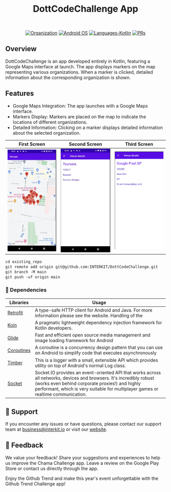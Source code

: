 <h1 align="center">DottCodeChallenge App</h1><br>

<p align="center">
  <a href="#"><img alt="Organization" src="https://avatars.githubusercontent.com/u/152767650?s=20"/></a>
  <a href="#"><img alt="Android OS" src="https://img.shields.io/badge/OS-Android-3DDC84?style=flat-square&logo=android"></a>
  <a href="#"><img alt="Languages-Kotlin" src="https://flat.badgen.net/badge/Language/Kotlin?icon=https://raw.githubusercontent.com/binaryshrey/Awesome-Android-Open-Source-Projects/master/assets/Kotlin_Logo_icon_white.svg&color=f18e33"/></a>
<a href="#"><img alt="PRs" src="https://img.shields.io/badge/PRs-Welcome-3DDC84?style=flat-square"></a>
</p>


## Overview
DottCodeChallenge is an app developed entirely in Kotlin, featuring a Google Maps interface at launch. The app displays markers on the map representing various organizations. When a marker is clicked, detailed information about the corresponding organization is shown.

## Features
- Google Maps Integration: The app launches with a Google Maps interface.
- Markers Display: Markers are placed on the map to indicate the locations of different organizations.
- Detailed Information: Clicking on a marker displays detailed information about the selected organization.


| First Screen                        | Second Screen                       | Third Screen                        |
| ----------------------------------- | ----------------------------------- | ----------------------------------- |
| <img src="https://github.com/INTERKIT/DottCodeChallenge/blob/master/screenshots/Screenshot%202024-05-21%20at%2018.03.49.png" alt="drawing" width="320"/> | <img src="https://github.com/INTERKIT/DottCodeChallenge/blob/master/screenshots/Screenshot%202024-05-21%20at%2018.04.48.png" alt="drawing" width="320"/> | <img src="https://github.com/INTERKIT/DottCodeChallenge/blob/master/screenshots/Screenshot%202024-05-21%20at%2018.05.55.png" alt="drawing" width="320"/> |

```
cd existing_repo
git remote add origin git@github.com:INTERKIT/DottCodeChallenge.git
git branch -M main
git push -uf origin main
```

### :office: Dependencies
|Libraries| Usage |
|--|--|
|[Retrofit](https://square.github.io/retrofit/)| A type-safe HTTP client for Android and Java. For more information please see the website. Handling of the |
|[Koin](https://github.com/InsertKoinIO/koin-getting-started/blob/main/README.md)|A pragmatic lightweight dependency injection framework for Kotlin developers.|
|[Glide](https://github.com/bumptech/glide/blob/master/README.md)| Fast and efficient open source media management and image loading framework for Android |
|[Coroutines](https://developer.android.com/kotlin/coroutines)| A coroutine is a concurrency design pattern that you can use on Android to simplify code that executes asynchronously |
|[Timber](https://github.com/JakeWharton/timber)| This is a logger with a small, extensible API which provides utility on top of Android's normal Log class. |
|[Socket](https://socket.io/blog/native-socket-io-and-android/)| Socket.IO provides an event-oriented API that works across all networks, devices and browsers. It's incredibly robust (works even behind corporate proxies!) and highly performant, which is very suitable for multiplayer games or realtime communication. |


## :memo: Support
If you encounter any issues or have questions, please contact our support team at business@interkit.io or visit our [website](https://www.interkit.io/).

## :memo: Feedback
We value your feedback! Share your suggestions and experiences to help us improve the Chama Challenge app. Leave a review on the Google Play Store or contact us directly through the app.

Enjoy the Github Trend and make this year's event unforgettable with the Github Trend Challenge app!

